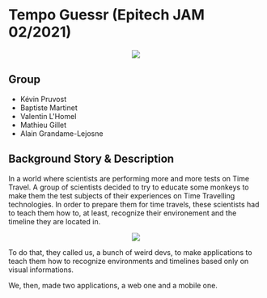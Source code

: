 # Tempo Guessr (Epitech JAM 02/2021)

<p align="center">
  <img src="https://github.com/EpitechIT2020/G-JAM-001-NCY-0-1-jam-kevin.pruvost/blob/master/Resources/gorille.png">
</p>

## Group

* Kévin Pruvost
* Baptiste Martinet
* Valentin L'Homel
* Mathieu Gillet
* Alain Grandame-Lejosne

## Background Story & Description

In a world where scientists are performing more and more tests on Time Travel. A group of scientists decided to try to educate
some monkeys to make them the test subjects of their experiences on Time Travelling technologies.
In order to prepare them for time travels, these scientists had to teach them how to, at least, recognize their environement and the timeline they are located in.

<p align="center">
  <img src="https://github.com/EpitechIT2020/G-JAM-001-NCY-0-1-jam-kevin.pruvost/blob/master/Resources/lab_but_archi.jpg">
</p>

To do that, they called us, a bunch of weird devs, to make applications to teach them how to recognize environments and timelines based only on visual informations.

We, then, made two applications, a web one and a mobile one.
